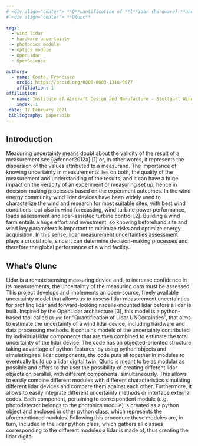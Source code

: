 ```yaml
---
# <div align="center"> **Q**uantification of **l**idar (hardware) **unc**ertainties
# <div align="center"> **Qlunc**
  
tags: 
  - wind lidar
  - hardware uncertainty
  - photonics module
  - optics module
  - OpenLidar
  - OpenScience

authors:
  - name: Costa, Francisco
    orcid: https://orcid.org/0000-0003-1318-9677
    affiliation: 1
affiliation:
  - name: Institute of Aircraft Design and Manufacture - Stuttgart Wind Energy, University of Stuttgart
    index: 1
 date: 17 February 2021
 bibliography: paper.bib
---
```



## Introduction


Measuring uncertainty means doubt about the validity of the result of a measurement see [@fenner2012a] [1] or, in other words, it represents the dispersion of the values attributed to a measurand. The importance of knowing uncertainty in measurements lies on both, the quality of the measurement and understanding of the results, and it can have a huge impact on the veracity of an experiment or measuring set up, hence in decision-making processes based on the experiment outcomes. In the wind energy community wind lidar devices have been widely used to characterize the wind and research for most suitable sites, with best wind conditions, but also in wind forecasting, wind turbine power performance, loads assessment and lidar-assisted turbine control [2]. Building a wind farm entails a huge effort and investment, so knowing beforehand site and wind key parameters is important to minimize risks and optimize energy acquisition. In this sense, lidar measurement uncertainties assessment plays a crucial role, since it can determine decision-making processes and therefore the global performance of a wind facility.

## What’s Qlunc 


Lidar is a remote sensing measuring device and, to increase confidence in its measurements, the uncertainty of the measuring data must be assessed. This project develops and implements an open-source, freely available uncertainty model that allows us to assess lidar measurement uncertainties for profiling lidar and forward-looking nacelle-mounted lidar  before a lidar is built.
Inspired by the OpenLidar architecture [3], this model is a python-based tool called `Qlunc` for “Quantification of Lidar UNCertainties”, that aims to estimate the uncertainty of a wind lidar device, including hardware and data processing methods. It contains models of the uncertainty contributed by individual lidar components that are then combined to estimate the total uncertainty of the lidar device.
The code has an objected-oriented structure taking advantage of python features; by using python objects and simulating real lidar components, the code puts all together in modules to eventually build up a lidar digital twin. Qlunc is meant to be as modular as possible and offers to the user the possibility of creating different lidar objects on parallel, with different components, simultaneously. This allows to easily combine different modules with different characteristics simulating different lidar devices and compare them against each other. Furthermore, it allows to easily integrate different uncertainty methods or interface external codes.
Each component, pertaining to correspondent module (e.g. photodetector belongs to the photonics module) is created as a python object and enclosed in other python class, which represents the aforementioned modules. Following this procedure these modules are, in turn, included in the lidar python class, which gathers all classes corresponding to the different modules a lidar is made of, thus creating the lidar digital 
